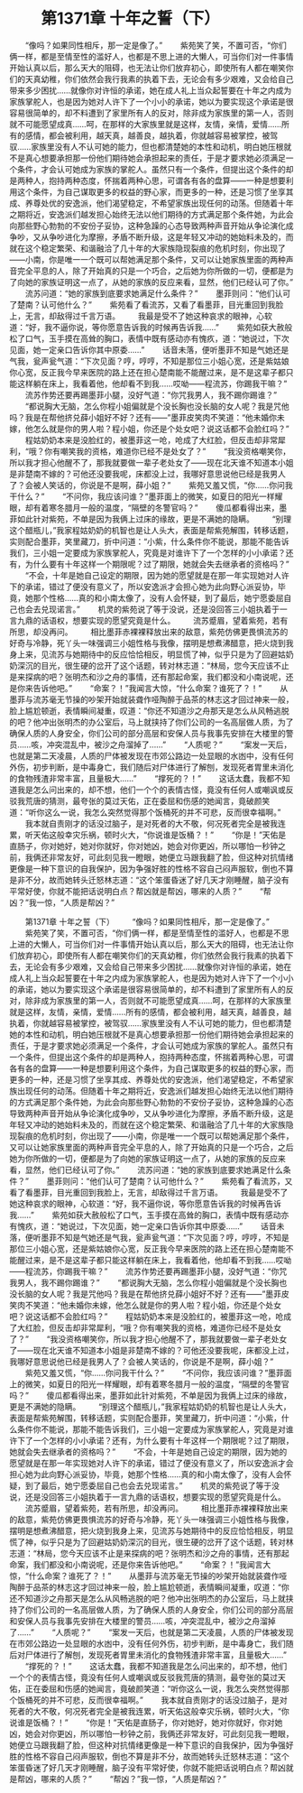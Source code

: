 # 　　第1371章 十年之誓（下）
　　“像吗？如果同性相斥，那一定是像了。”
　　紫苑笑了笑，不置可否，“你们俩一样，都是至情至性的滥好人，也都是不思上进的大懒人，可当你们对一件事情开始认真以后，那么天大的阻碍，也无法让你们放弃初心，即使所有人都在嘲笑你们的天真幼稚，你们依然会我行我素的执着下去，无论会有多少艰难，又会给自己带来多少困扰……就像你对许恒的承诺，她在成人礼上当众起誓要在十年之内成为家族掌舵人，也是因为她对人许下了一个小小的承诺，她以为要实现这个承诺是很容易很简单的，却不料遭到了家里所有人的反对，除非成为家族里的第一人，否则就不可能愿望成真……呵，在那样的大家族里就是这样，友情，亲情，爱情……所有的感情，都会被利用，越天真，越善良，越执着，你就越容易被掌控，被驾驭……家族里没有人不认可她的能力，但也都清楚她的本性和动机，明白她压根就不是真心想要承担那一份他们期待她会承担起来的责任，于是才要求她必须满足一个条件，才会认可她成为家族的掌舵人。虽然只有一个条件，但提出这个条件的却是两种人，抱持两种态度，怀揣着两种心思，可谓各有各的盘算——一种是想要利用这个条件，为自己谋取更多的权益的野心家，而更多的一种，还是习惯了坐享其成、养尊处优的安逸派，他们渴望稳定，不希望家族出现任何的动荡。但随着十年之期将近，安逸派们越发担心始终无法以他们期待的方式满足那个条件她，为此会向那些野心勃勃的不安份子妥协，这种急躁的心态导致两种声音开始从争论演化成争吵，又从争吵进化为摩擦，矛盾不断升级，这是年轻又冲动的她始料未及的，而就在这个稳定繁荣、和谐融洽了几十年的大家族隐现裂痕的危机时刻，你出现了——小南，你是唯一一个既可以帮她满足那个条件，又可以让她家族里面的两种声音完全平息的人，除了开始真的只是一个巧合，之后她为你所做的一切，便都是为了向她的家族证明这一点了，从她的家族的反应来看，显然，他们已经认可了你。”
　　流苏问道：“她的家族到底要求她满足什么条件？”
　　墨菲则问：“他们认可了楚南？认可他什么？”
　　紫苑看了看流苏，又看了看墨菲，目光重回到我脸上，无言，却敌得过千言万语。
　　我最是受不了她这种哀求的眼神，心软道：“好，我不逼你说，等你愿意告诉我的时候再告诉我……”
　　紫苑如获大赦般松了口气，玉手摸在高耸的胸口，表情中既有感动亦有愧疚，道：“她说过，下次见面，她一定亲口告诉你其中原委……”
　　话音未落，便听墨菲不知是气她还是气我，瓮声瓮气道：“下次见面？哼，哼哼，不知是那位三小姐心宽，还是紫姑娘你心宽，反正我今早来医院的路上还在担心楚南能不能醒过来，是不是这辈子都只能这样躺在床上，我看着他，他却看不到我……哎呦——程流苏，你踢我干嘛？”
　　流苏作势还要再踢墨菲小腿，没好气道：“你咒我男人，我不踢你踢谁？”
　　“都说胸大无脑，怎么你程小姐偏就是个没长胸也没长脑的女人呢？我是咒他吗？我是在帮他挤兑薛小姐好不好？还有——”墨菲皮笑肉不笑道：“他未婚你未嫁，他怎么就是你的男人啦？程小姐，你还是个处女吧？说这话都不会脸红吗？”
　　程姑奶奶本来是没脸红的，被墨菲这一呛，呛成了大红脸，但反击却非常犀利，“哦？你有嘲笑我的资格，难道你已经不是处女了？”
　　“我没资格嘲笑你，所以我才担心他醒不了，那我就要做一辈子老处女了——现在北天谁不知道本小姐是非楚南不嫁的？可他还没要我呢，床都没上过，我哪好意思说他已经是我男人了？会被人笑话的，你说是不是啊，薛小姐？”
　　紫苑又羞又慌，“你……你问我干什么？”
　　“不问你，我应该问谁？”墨菲面上的微笑，如夏日的阳光一样耀眼，却有着寒冬腊月一般的温度，“隔壁的冬警官吗？”
　　傻瓜都看得出来，墨菲如此针对紫苑，不单是因为我俩上过床的缘故，更是不满她的隐瞒。
　　“别理这个醋瓶儿，”我家程姑奶奶的机智也是让人头大，表面是帮紫苑解围，转移话题，实则配合墨菲，笑里藏刀，折中问道：“小紫，什么条件你不能说，那能不能告诉我们，三小姐一定要成为家族掌舵人，究竟是对谁许下了一个怎样的小小承诺？还有，为什么要有十年这样一个期限呢？过了期限，她就会失去继承者的资格吗？”
　　“不会，十年是她自己设定的期限，因为她的愿望就是在那一年实现她对人许下的承诺，错过了便没有意义了，所以安逸派才会担心她为此向野心派妥协，毕竟，她那个性格……真的和小南太像了，没有人会怀疑，到了最后，她宁愿委屈自己也会去兑现诺言。”
　　机灵的紫苑说了等于没说，还是没回答三小姐执着于一言九鼎的话语权，想要实现的愿望究竟是什么。
　　流苏蹙眉，望着紫苑，若有所思，却没再问。
　　相比墨菲赤裸裸释放出来的敌意，紫苑仿佛更畏惧流苏的好奇与冷静，死丫头一味强调三小姐性格与我像，摆明是想煮沸醋意，把火烧到我身上来，见流苏与她期待中的反应恰恰相反，明显慌了神，似乎只是为了回避姑奶奶深沉的目光，很生硬的岔开了这个话题，转对林志道：“林局，您今天应该不止是来探病的吧？张明杰和沙之舟的事情，还有那起命案，我们都没和小南说呢，还是你来告诉他吧。”
　　“命案？！”我闻言大惊，“什么命案？谁死了？！”
　　从墨菲与流苏毫无节操的吵架开始就装聋作哑陶醉于品茶的林志这才回过神来一般，脸上尴尬顿逝，表情瞬间凝重，叹道：“你还不知道沙之舟那天是怎么从风畅逃脱的吧？他冲出张明杰的办公室后，马上就挟持了你们公司的一名高层做人质，为了确保人质的人身安全，你们公司的部分高层和安保人员与我事先安排在大楼里的警员……咳，冲突混乱中，被沙之舟溜掉了……”
　　“人质呢？”
　　“案发一天后，也就是第二天凌晨，人质的尸体被发现在市郊公路边一处显眼的水凼中，没有任何外伤，初步判断，是中毒身亡，我们随后对尸体进行了解刨，发现死者胃里未消化的食物残渣非常丰富，且量极大……”
　　“撑死的？！”
　　这话太蠢，我都不知道我是怎么问出来的，却不想，他们一个个的表情古怪，竟没有任何人或嘲讽或反驳我荒唐的猜测，最夸张的莫过天佑，正在委屈和伤感的她闻言，竟破颜笑道：“听你这么一说，我怎么突然觉得那个饭桶死的并不可悲，反而很幸福啊。”
　　我本就自责刚才的话没过脑子，是对死者的大不敬，何况死者完全是被我连累，听天佑这般幸灾乐祸，顿时火大，“你说谁是饭桶？！”
　　“你是！”天佑是直肠子，你对她好，她对你就好，你对她凶，她会对你更凶，所以哪怕一秒钟之前，我俩还非常友好，可此刻见我一瞪眼，她便立马跟我翻了脸，但这种对抗情绪更像是一种下意识的自我保护，因为争强好胜的性格不容自己闷声服软，倒也不算是非不分，故而她转头迁怒林志道：“这个笨蛋昏迷了好几天才刚睡醒，脑子没有平常好使，你就不能把话说明白点？帮凶就是帮凶，哪来的人质？”
　　“帮凶？”我一惊，“人质是帮凶？”

　　第1371章 十年之誓（下）
　　“像吗？如果同性相斥，那一定是像了。”
　　紫苑笑了笑，不置可否，“你们俩一样，都是至情至性的滥好人，也都是不思上进的大懒人，可当你们对一件事情开始认真以后，那么天大的阻碍，也无法让你们放弃初心，即使所有人都在嘲笑你们的天真幼稚，你们依然会我行我素的执着下去，无论会有多少艰难，又会给自己带来多少困扰……就像你对许恒的承诺，她在成人礼上当众起誓要在十年之内成为家族掌舵人，也是因为她对人许下了一个小小的承诺，她以为要实现这个承诺是很容易很简单的，却不料遭到了家里所有人的反对，除非成为家族里的第一人，否则就不可能愿望成真……呵，在那样的大家族里就是这样，友情，亲情，爱情……所有的感情，都会被利用，越天真，越善良，越执着，你就越容易被掌控，被驾驭……家族里没有人不认可她的能力，但也都清楚她的本性和动机，明白她压根就不是真心想要承担那一份他们期待她会承担起来的责任，于是才要求她必须满足一个条件，才会认可她成为家族的掌舵人。虽然只有一个条件，但提出这个条件的却是两种人，抱持两种态度，怀揣着两种心思，可谓各有各的盘算——一种是想要利用这个条件，为自己谋取更多的权益的野心家，而更多的一种，还是习惯了坐享其成、养尊处优的安逸派，他们渴望稳定，不希望家族出现任何的动荡。但随着十年之期将近，安逸派们越发担心始终无法以他们期待的方式满足那个条件她，为此会向那些野心勃勃的不安份子妥协，这种急躁的心态导致两种声音开始从争论演化成争吵，又从争吵进化为摩擦，矛盾不断升级，这是年轻又冲动的她始料未及的，而就在这个稳定繁荣、和谐融洽了几十年的大家族隐现裂痕的危机时刻，你出现了——小南，你是唯一一个既可以帮她满足那个条件，又可以让她家族里面的两种声音完全平息的人，除了开始真的只是一个巧合，之后她为你所做的一切，便都是为了向她的家族证明这一点了，从她的家族的反应来看，显然，他们已经认可了你。”
　　流苏问道：“她的家族到底要求她满足什么条件？”
　　墨菲则问：“他们认可了楚南？认可他什么？”
　　紫苑看了看流苏，又看了看墨菲，目光重回到我脸上，无言，却敌得过千言万语。
　　我最是受不了她这种哀求的眼神，心软道：“好，我不逼你说，等你愿意告诉我的时候再告诉我……”
　　紫苑如获大赦般松了口气，玉手摸在高耸的胸口，表情中既有感动亦有愧疚，道：“她说过，下次见面，她一定亲口告诉你其中原委……”
　　话音未落，便听墨菲不知是气她还是气我，瓮声瓮气道：“下次见面？哼，哼哼，不知是那位三小姐心宽，还是紫姑娘你心宽，反正我今早来医院的路上还在担心楚南能不能醒过来，是不是这辈子都只能这样躺在床上，我看着他，他却看不到我……哎呦——程流苏，你踢我干嘛？”
　　流苏作势还要再踢墨菲小腿，没好气道：“你咒我男人，我不踢你踢谁？”
　　“都说胸大无脑，怎么你程小姐偏就是个没长胸也没长脑的女人呢？我是咒他吗？我是在帮他挤兑薛小姐好不好？还有——”墨菲皮笑肉不笑道：“他未婚你未嫁，他怎么就是你的男人啦？程小姐，你还是个处女吧？说这话都不会脸红吗？”
　　程姑奶奶本来是没脸红的，被墨菲这一呛，呛成了大红脸，但反击却非常犀利，“哦？你有嘲笑我的资格，难道你已经不是处女了？”
　　“我没资格嘲笑你，所以我才担心他醒不了，那我就要做一辈子老处女了——现在北天谁不知道本小姐是非楚南不嫁的？可他还没要我呢，床都没上过，我哪好意思说他已经是我男人了？会被人笑话的，你说是不是啊，薛小姐？”
　　紫苑又羞又慌，“你……你问我干什么？”
　　“不问你，我应该问谁？”墨菲面上的微笑，如夏日的阳光一样耀眼，却有着寒冬腊月一般的温度，“隔壁的冬警官吗？”
　　傻瓜都看得出来，墨菲如此针对紫苑，不单是因为我俩上过床的缘故，更是不满她的隐瞒。
　　“别理这个醋瓶儿，”我家程姑奶奶的机智也是让人头大，表面是帮紫苑解围，转移话题，实则配合墨菲，笑里藏刀，折中问道：“小紫，什么条件你不能说，那能不能告诉我们，三小姐一定要成为家族掌舵人，究竟是对谁许下了一个怎样的小小承诺？还有，为什么要有十年这样一个期限呢？过了期限，她就会失去继承者的资格吗？”
　　“不会，十年是她自己设定的期限，因为她的愿望就是在那一年实现她对人许下的承诺，错过了便没有意义了，所以安逸派才会担心她为此向野心派妥协，毕竟，她那个性格……真的和小南太像了，没有人会怀疑，到了最后，她宁愿委屈自己也会去兑现诺言。”
　　机灵的紫苑说了等于没说，还是没回答三小姐执着于一言九鼎的话语权，想要实现的愿望究竟是什么。
　　流苏蹙眉，望着紫苑，若有所思，却没再问。
　　相比墨菲赤裸裸释放出来的敌意，紫苑仿佛更畏惧流苏的好奇与冷静，死丫头一味强调三小姐性格与我像，摆明是想煮沸醋意，把火烧到我身上来，见流苏与她期待中的反应恰恰相反，明显慌了神，似乎只是为了回避姑奶奶深沉的目光，很生硬的岔开了这个话题，转对林志道：“林局，您今天应该不止是来探病的吧？张明杰和沙之舟的事情，还有那起命案，我们都没和小南说呢，还是你来告诉他吧。”
　　“命案？！”我闻言大惊，“什么命案？谁死了？！”
　　从墨菲与流苏毫无节操的吵架开始就装聋作哑陶醉于品茶的林志这才回过神来一般，脸上尴尬顿逝，表情瞬间凝重，叹道：“你还不知道沙之舟那天是怎么从风畅逃脱的吧？他冲出张明杰的办公室后，马上就挟持了你们公司的一名高层做人质，为了确保人质的人身安全，你们公司的部分高层和安保人员与我事先安排在大楼里的警员……咳，冲突混乱中，被沙之舟溜掉了……”
　　“人质呢？”
　　“案发一天后，也就是第二天凌晨，人质的尸体被发现在市郊公路边一处显眼的水凼中，没有任何外伤，初步判断，是中毒身亡，我们随后对尸体进行了解刨，发现死者胃里未消化的食物残渣非常丰富，且量极大……”
　　“撑死的？！”
　　这话太蠢，我都不知道我是怎么问出来的，却不想，他们一个个的表情古怪，竟没有任何人或嘲讽或反驳我荒唐的猜测，最夸张的莫过天佑，正在委屈和伤感的她闻言，竟破颜笑道：“听你这么一说，我怎么突然觉得那个饭桶死的并不可悲，反而很幸福啊。”
　　我本就自责刚才的话没过脑子，是对死者的大不敬，何况死者完全是被我连累，听天佑这般幸灾乐祸，顿时火大，“你说谁是饭桶？！”
　　“你是！”天佑是直肠子，你对她好，她对你就好，你对她凶，她会对你更凶，所以哪怕一秒钟之前，我俩还非常友好，可此刻见我一瞪眼，她便立马跟我翻了脸，但这种对抗情绪更像是一种下意识的自我保护，因为争强好胜的性格不容自己闷声服软，倒也不算是非不分，故而她转头迁怒林志道：“这个笨蛋昏迷了好几天才刚睡醒，脑子没有平常好使，你就不能把话说明白点？帮凶就是帮凶，哪来的人质？”
　　“帮凶？”我一惊，“人质是帮凶？”
